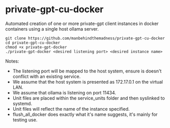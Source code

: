 # private-gpt-cu-docker

Automated creation of one or more private-gpt client instances in docker containers using a single host ollama server.

```
git clone https://github.com/manbehindthemadness/private-gpt-cu-docker
cd private-gpt-cu-docker
chmod +x private-gpt-docker
./private-gpt-docker <desired listening port> <desired instance name>
```

Notes:
 - The listening port will be mapped to the host system, ensure is doesn't conflict with an existing service.
 - We assume that the host system is presented as 172.17.0.1 on the virtual LAN.
 - We assume that ollama is listening on port 11434.
 - Unit files are placed within the service_units folder and then syslinked to systemd.
 - Unit files will reflect the name of the instance specified.
 - flush_all_docker does exactly what it's name suggests, it's mainly for testing use.
